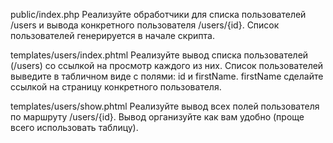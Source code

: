 public/index.php
Реализуйте обработчики для списка пользователей /users и вывода конкретного пользователя /users/{id}. Список пользователей генерируется в начале скрипта.

templates/users/index.phtml
Реализуйте вывод списка пользователей (/users) со ссылкой на просмотр каждого из них. Список пользователей выведите в табличном виде с полями: id и firstName. firstName сделайте ссылкой на страницу конкретного пользователя.

templates/users/show.phtml
Реализуйте вывод всех полей пользователя по маршруту /users/{id}. Вывод организуйте как вам удобно (проще всего использовать таблицу).
